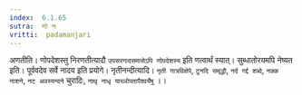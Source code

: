 ```yaml
---
index:  6.1.65
sutra:  णो नः
vritti:  padamanjari
---
```


अणतीति। णोपदेशस्तु निरणतीत्यादौ `उपसरगादसमासेऽपि णोपदेशस्य` इति णत्वार्थं स्यात्। सुब्धातोरयमपि नेष्यत इति। पूर्ववदेव सर्वे नादय इति प्रयोगे। नृतीनन्दीत्यादि। `नृती गात्रविक्षेपे`, `टुनदि समृद्धौ`, `नर्द गर्द्द शब्दे`, `नक्क नाशने`, `नट अवस्यन्दने` चुरादिः, `नाथृ नाधृ याच्ञोपतापैश्वर्येषु` ।।

